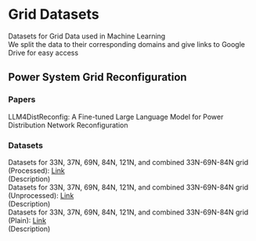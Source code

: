 # Grid Datasets
Datasets for Grid Data used in Machine Learning  
We split the data to their corresponding domains and give links to Google Drive for easy access

## Power System Grid Reconfiguration
### Papers
LLM4DistReconfig: A Fine-tuned Large Language Model for Power Distribution Network Reconfiguration
### Datasets
Datasets for 33N, 37N, 69N, 84N, 121N, and combined 33N-69N-84N grid (Processed): [Link](https://huggingface.co/datasets/panaschristou/power-system-grid-reconfiguration-processed)  
(Description)  
Datasets for 33N, 37N, 69N, 84N, 121N, and combined 33N-69N-84N grid (Unprocessed): [Link](https://huggingface.co/datasets/panaschristou/power-system-grid-reconfiguration-unprocessed)  
(Description)  
Datasets for 33N, 37N, 69N, 84N, 121N, and combined 33N-69N-84N grid (Plain): [Link](https://huggingface.co/datasets/panaschristou/power-system-grid-reconfiguration-plain)  
(Description)  
